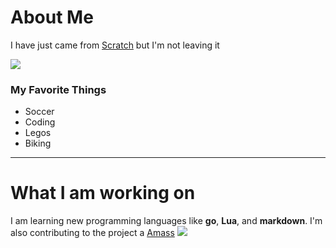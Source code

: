 # **About Me**
I have just came from [Scratch](https://scratch.mit.edu/) but I'm not leaving it 


![](https://encrypted-tbn0.gstatic.com/images?q=tbn%3AANd9GcRLEPHLR2BoBlcsPFPqIQNe40E_PudrAfb9YHsrnrhGgI9lr_vLeoTwbYBS8pARyYbA8DIqlLwAUpDGnd7NSx-2jHrRttyjZzUpZw&usqp=CAU&ec=45695924)
### My **Favorite** Things
*  Soccer 
*  Coding
*  Legos
*  Biking
----
# What I am working on
I am learning new programming languages like **go**, **Lua**, and **markdown**. I'm also contributing to the project a [Amass](https://github.com/OWASP/Amass)
![](https://pbs.twimg.com/profile_images/1294860240299728897/bMS2a9P1_400x400.jpg)
